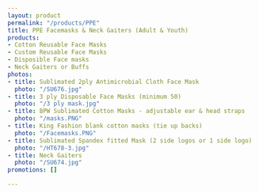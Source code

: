 ```yaml
---
layout: product
permalink: "/products/PPE"
title: PPE Facemasks & Neck Gaiters (Adult & Youth)
products:
- Cotton Reusable Face Masks
- Custom Reusable Face Masks
- Disposible Face masks
- Neck Gaiters or Buffs
photos:
- title: Sublimated 2ply Antimicrobial Cloth Face Mask
  photo: "/SU676.jpg"
- title: 3 ply Disposable Face Masks (minimum 50)
  photo: "/3 ply mask.jpg"
- title: BPW Sublimated Cotton Masks - adjustable ear & head straps
  photo: "/masks.PNG"
- title: King Fashion blank cotton masks (tie up backs)
  photo: "/Facemasks.PNG"
- title: Sublimated Spandex fitted Mask (2 side logos or 1 side logo)
  photo: "/HT678-3.jpg"
- title: Neck Gaiters
  photo: "/SU674.jpg"
promotions: []

---
```

